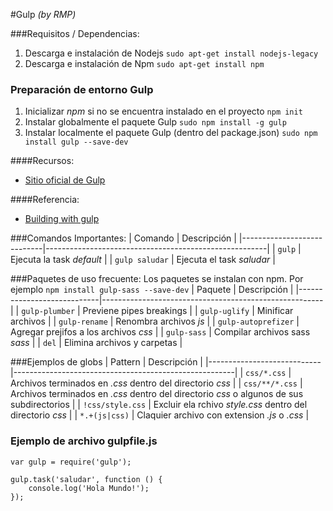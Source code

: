 #Gulp
*(by RMP)*

###Requisitos / Dependencias:
1. Descarga e instalación de Nodejs `sudo apt-get install nodejs-legacy`
2. Descarga e instalación de Npm `sudo apt-get install npm`

### Preparación de entorno Gulp
1. Inicializar *npm* si no se encuentra instalado en el proyecto `npm init`
2. Instalar globalmente el paquete Gulp  `sudo npm install -g gulp`
3. Instalar localmente el paquete Gulp (dentro del package.json) `sudo npm install gulp --save-dev`

####Recursos:
- [Sitio oficial de Gulp](https://http://gulpjs.com)

####Referencia:
- [Building with gulp](https://www.smashingmagazine.com/2014/06/building-with-gulp/)

###Comandos Importantes:
| Comando                    | Descripción                                           |
|----------------------------|-------------------------------------------------------|
| `gulp`                     | Ejecuta la task *default*                               |
| `gulp saludar`             | Ejecuta el task *saludar*                               |


###Paquetes de uso frecuente:
Los paquetes se instalan con npm. Por ejemplo `npm install gulp-sass --save-dev`
| Paquete                    | Descripción                                           |
|----------------------------|-------------------------------------------------------|
| `gulp-plumber`             | Previene pipes breakings                              |
| `gulp-uglify`              | Minificar archivos                                    |
| `gulp-rename`              | Renombra archivos *js*                                |
| `gulp-autoprefizer`        | Agregar prejifos a los archivos *css*                 |
| `gulp-sass`                | Compilar archivos sass *sass*                         |
| `del`                      | Elimina archivos y carpetas                           |

###Ejemplos de globs
| Pattern                    | Descripción                                           |
|----------------------------|-------------------------------------------------------|
| `css/*.css`                | Archivos terminados en *.css* dentro del directorio *css* |
| `css/**/*.css`             | Archivos terminados en *.css* dentro del directorio *css* o algunos de sus subdirectorios |
| `!css/style.css`           | Excluir ela rchivo *style.css* dentro del directorio *css* |
| `*.+(js|css)`              | Claquier archivo con extension *.js* o *.css* |



### Ejemplo de archivo gulpfile.js
```
var gulp = require('gulp');

gulp.task('saludar', function () {
    console.log('Hola Mundo!');
});
```
